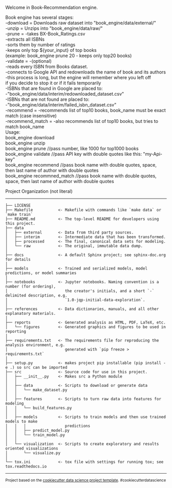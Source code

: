Welcome in Book-Recommendation engine.   
   
Book engine has several stages:   
-download = Downloads raw dataset into "book_engine/data/external/"   
-unzip = Unzips into "book_engine/data/raw/"   
-prune =    -takes BX-Book_Ratings.csv   
            -extracts all ISBNs   
            -sorts them by number of ratings   
            -keeps only top ${your_input} of top books   
            (example: book_engine prune 20 - keeps only top20 books)   
-validate = -(optional)   
            -reads every ISBN from Books dataset.   
            -connects to Google API and redownloads the name of book and its authors   
            -this process is long, but the engine will remember where you left off   
                if you decide to stop it or if it fails temporarily   
            -ISBNs that are found in Google are placed to:    
                -"book_engine/data/interim/redownloaded_dataset.csv"   
            -ISBNs that are not found are placed to:   
                -"book_engine/data/interim/failed_isbn_dataset.csv"   
-recommend = -recommends list of top10 books, book_name must be exact match (case insensitive)   
-recommend_match = -also recommends list of top10 books, but tries to match book_name    
Usage:    
        book_engine download   
        book_engine unzip   
        book_engine prune           //pass number, like 1000 for top1000 books   
        book_engine validate        //pass API key with double quotes like this: "my-Api-key"   
        book_engine recommend       //pass book name with double quotes, space, then last name of author with double quotes   
        book_engine recommned_match //pass book name with double quotes, space, then last name of author with double quotes   
   
   

Project Organization (not literal)   

------------

    ├── LICENSE
    ├── Makefile           <- Makefile with commands like `make data` or `make train`
    ├── README.md          <- The top-level README for developers using this project.
    ├── data
    │   ├── external       <- Data from third party sources.
    │   ├── interim        <- Intermediate data that has been transformed.
    │   ├── processed      <- The final, canonical data sets for modeling.
    │   └── raw            <- The original, immutable data dump.
    │
    ├── docs               <- A default Sphinx project; see sphinx-doc.org for details
    │
    ├── models             <- Trained and serialized models, model predictions, or model summaries
    │
    ├── notebooks          <- Jupyter notebooks. Naming convention is a number (for ordering),
    │                         the creator's initials, and a short `-` delimited description, e.g.
    │                         `1.0-jqp-initial-data-exploration`.
    │
    ├── references         <- Data dictionaries, manuals, and all other explanatory materials.
    │
    ├── reports            <- Generated analysis as HTML, PDF, LaTeX, etc.
    │   └── figures        <- Generated graphics and figures to be used in reporting
    │
    ├── requirements.txt   <- The requirements file for reproducing the analysis environment, e.g.
    │                         generated with `pip freeze > requirements.txt`
    │
    ├── setup.py           <- makes project pip installable (pip install -e .) so src can be imported
    ├── src                <- Source code for use in this project.
    │   ├── __init__.py    <- Makes src a Python module
    │   │
    │   ├── data           <- Scripts to download or generate data
    │   │   └── make_dataset.py
    │   │
    │   ├── features       <- Scripts to turn raw data into features for modeling
    │   │   └── build_features.py
    │   │
    │   ├── models         <- Scripts to train models and then use trained models to make
    │   │   │                 predictions
    │   │   ├── predict_model.py
    │   │   └── train_model.py
    │   │
    │   └── visualization  <- Scripts to create exploratory and results oriented visualizations
    │       └── visualize.py
    │
    └── tox.ini            <- tox file with settings for running tox; see tox.readthedocs.io


--------

<p><small>Project based on the <a target="_blank" href="https://drivendata.github.io/cookiecutter-data-science/">cookiecutter data science project template</a>. #cookiecutterdatascience</small></p>
